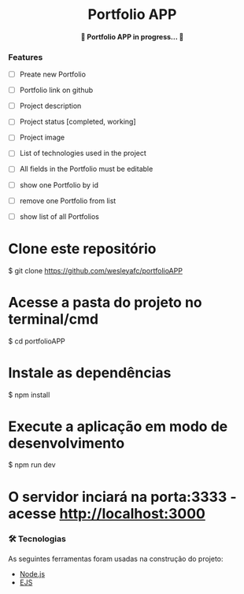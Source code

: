 <h1 align="center">
   Portfolio APP
</h1>

<h4 align="center"> 
	🚧  Portfolio APP in progress...  🚧
</h4>


### Features

- [ ] Preate new Portfolio
- [ ] Portfolio link on github
- [ ] Project description
- [ ] Project status [completed, working]
- [ ] Project image
- [ ] List of technologies used in the project
 
- [ ] All fields in the Portfolio must be editable

- [ ] show one Portfolio by id
- [ ] remove one Portfolio from list
- [ ] show list of all Portfolios 


# Clone este repositório
$ git clone <https://github.com/wesleyafc/portfolioAPP>

# Acesse a pasta do projeto no terminal/cmd
$ cd portfolioAPP

# Instale as dependências
$ npm install

# Execute a aplicação em modo de desenvolvimento
$ npm run dev

# O servidor inciará na porta:3333 - acesse <http://localhost:3000> 

### 🛠 Tecnologias

As seguintes ferramentas foram usadas na construção do projeto:

- [Node.js](https://nodejs.org/en/)
- [EJS](https://ejs.co/)